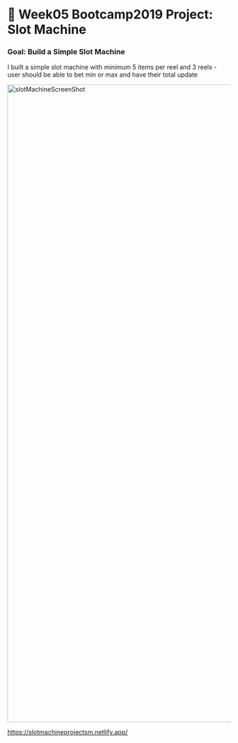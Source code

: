 # 🎰 Week05 Bootcamp2019 Project: Slot Machine

### Goal: Build a Simple Slot Machine

I built a simple slot machine with minimum 5 items per reel and 3 reels - user should be able to bet min or max and have their total update

<img width="1436" alt="slotMachineScreenShot" src="https://user-images.githubusercontent.com/89002541/133724896-34984382-5ae4-4587-8d01-56afc08063f7.png">

https://slotmachineprojectsm.netlify.app/
